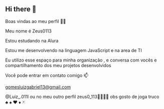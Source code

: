 ## Hi there 👋
Boas vindas ao meu perfil 💙💙

Meu nome é Zeus0113

Estou estudando na Alura

Estou me desenvolvendo na linguagem JavaScript e na area de TI

Eu utilizo esse espaço para minha organização , e conversa com vocês  e compartilhamento dos meu projetos desenvolvidos

Você pode entrar em contato comigo 📫

gomesluizgabriel13@gmail.com

@Luiz_.011l
ou no meu outro perfil 
zeus0_113🤑😇😜😪 
obs gosto de joga truco  ♣️ ♠️ ♥️ ♦️ 🃏
